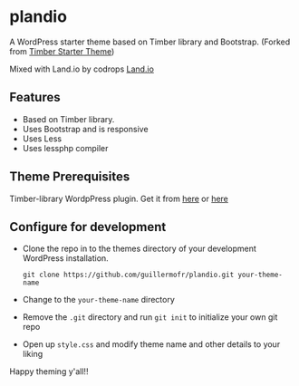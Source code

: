 # plandio
A WordPress starter theme based on Timber library and Bootstrap. (Forked from [Timber Starter Theme](http://github.com/Upstatement/timber-starter-theme))

Mixed with Land.io by codrops 
[Land.io](http://tympanus.net/codrops/2015/10/17/freebie-land-io-ui-kit-landing-page-template-html/)


Features
---
- Based on Timber library. 
- Uses Bootstrap and is responsive 
- Uses Less 
- Uses lessphp compiler

Theme Prerequisites
---
Timber-library WordpPress plugin. Get it from [here](https://wordpress.org/plugins/timber-library/) or [here](https://github.com/jarednova/timber)

Configure for development
---

- Clone the repo in to the themes directory of your development WordPress installation.

    `git clone https://github.com/guillermofr/plandio.git your-theme-name`
    
- Change to the `your-theme-name` directory
- Remove the `.git` directory and run `git init` to initialize your own git repo
- Open up `style.css` and modify theme name and other details to your liking

Happy theming y'all!!
